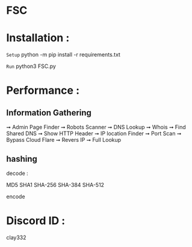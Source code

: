 # FSC

# Installation : 

`Setup` python -m pip install -r requirements.txt

`Run` python3 FSC.py

# Performance :


## Information Gathering
 

➞ Admin Page Finder
➞ Robots Scanner
➞ DNS Lookup
➞ Whois
➞ Find Shared DNS
➞ Show HTTP Header
➞ IP location Finder
➞ Port Scan
➞ Bypass Cloud Flare
➞ Revers IP
➞ Full Lookup

## hashing

decode : 

MD5
SHA1
SHA-256
SHA-384
SHA-512

encode

# Discord ID : 

clay332

